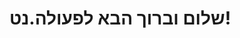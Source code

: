 <!DOCTYPE html>
<html lang="he">
<head>
  <meta charset="UTF-8">
  <title>דף הבית</title>
</head>
<body>
  <h1>שלום וברוך הבא לפעולה.נט!</h1>
</body>
</html>

